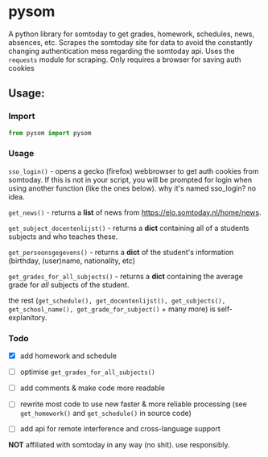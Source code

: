 # pysom
A python library for somtoday to get grades, homework, schedules, news, absences, etc. 
Scrapes the somtoday site for data to avoid the constantly changing authentication mess regarding the somtoday api.
Uses the `requests` module for scraping. Only requires a browser for saving auth cookies

## Usage:

### Import
```python
from pysom import pysom
```

### Usage

`sso_login()` - opens a gecko (firefox) webbrowser to get auth cookies from somtoday. If this is not in your script, you will be prompted for login when using another function (like the ones below). why it's named sso_login? no idea.

`get_news()` - returns a **list** of news from https://elo.somtoday.nl/home/news.

`get_subject_docentenlijst()` - returns a **dict** containing all of a students subjects and who teaches these.

`get_persoonsgegevens()` - returns a **dict** of the student's information (birthday, (user)name, nationality, etc)

`get_grades_for_all_subjects()` - returns a **dict** containing the average grade for _all_ subjects of the student.

the rest (`get_schedule(), get_docentenlijst(), get_subjects(),`
`get_school_name(), get_grade_for_subject()` + many more) is self-explanitory.

### Todo
- [X] add homework and schedule
- [ ] optimise `get_grades_for_all_subjects()`
- [ ] add comments & make code more readable
- [ ] rewrite most code to use new faster & more reliable processing (see `get_homework()` and `get_schedule()` in source code)
- [ ] add api for remote interference and cross-language support


**NOT** affiliated with somtoday in any way (no shit). use responsibly.

